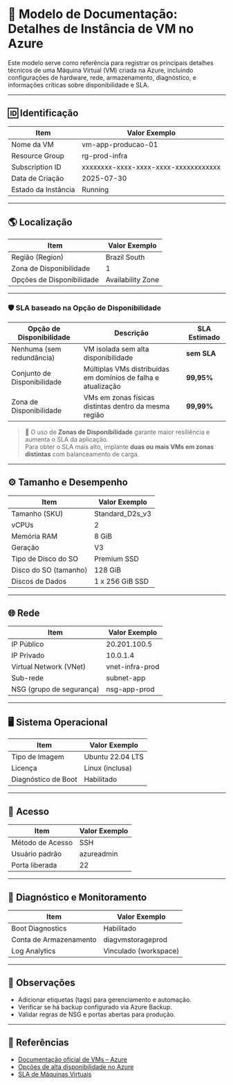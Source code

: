 # 🧾 Modelo de Documentação: Detalhes de Instância de VM no Azure

Este modelo serve como referência para registrar os principais detalhes técnicos de uma Máquina Virtual (VM) criada na Azure, incluindo configurações de hardware, rede, armazenamento, diagnóstico, e informações críticas sobre disponibilidade e SLA.

---

## 🆔 Identificação

| Item                      | Valor Exemplo                  |
|---------------------------|--------------------------------|
| Nome da VM                | vm-app-producao-01             |
| Resource Group            | rg-prod-infra                  |
| Subscription ID           | xxxxxxxx-xxxx-xxxx-xxxx-xxxxxxxxxxxx |
| Data de Criação           | 2025-07-30                     |
| Estado da Instância       | Running                        |

---

## 🌎 Localização

| Item                      | Valor Exemplo      |
|---------------------------|--------------------|
| Região (Region)           | Brazil South       |
| Zona de Disponibilidade   | 1                  |
| Opções de Disponibilidade | Availability Zone  |

---

### 🛡️ SLA baseado na Opção de Disponibilidade

| Opção de Disponibilidade       | Descrição                                                                            | SLA Estimado     |
|-------------------------------|----------------------------------------------------------------------------------------|------------------|
| Nenhuma (sem redundância)     | VM isolada sem alta disponibilidade                                                   | **sem SLA**      |
| Conjunto de Disponibilidade   | Múltiplas VMs distribuídas em domínios de falha e atualização                         | **99,95%**       |
| Zona de Disponibilidade       | VMs em zonas físicas distintas dentro da mesma região                                 | **99,99%**       |

> 📌 O uso de **Zonas de Disponibilidade** garante maior resiliência e aumenta o SLA da aplicação.  
> Para obter o SLA mais alto, implante **duas ou mais VMs em zonas distintas** com balanceamento de carga.

---

## ⚙️ Tamanho e Desempenho

| Item                   | Valor Exemplo       |
|------------------------|---------------------|
| Tamanho (SKU)          | Standard_D2s_v3     |
| vCPUs                  | 2                   |
| Memória RAM            | 8 GiB               |
| Geração                | V3                  |
| Tipo de Disco do SO    | Premium SSD         |
| Disco do SO (tamanho)  | 128 GiB             |
| Discos de Dados        | 1 x 256 GiB SSD     |

---

## 🌐 Rede

| Item                    | Valor Exemplo       |
|-------------------------|---------------------|
| IP Público              | 20.201.100.5        |
| IP Privado              | 10.0.1.4            |
| Virtual Network (VNet)  | vnet-infra-prod     |
| Sub-rede                | subnet-app          |
| NSG (grupo de segurança)| nsg-app-prod        |

---

## 🖥️ Sistema Operacional

| Item                    | Valor Exemplo        |
|-------------------------|----------------------|
| Tipo de Imagem          | Ubuntu 22.04 LTS     |
| Licença                 | Linux (inclusa)      |
| Diagnóstico de Boot     | Habilitado           |

---

## 🔐 Acesso

| Item                    | Valor Exemplo        |
|-------------------------|----------------------|
| Método de Acesso        | SSH                  |
| Usuário padrão          | azureadmin           |
| Porta liberada          | 22                   |

---

## 🧪 Diagnóstico e Monitoramento

| Item                          | Valor Exemplo           |
|-------------------------------|-------------------------|
| Boot Diagnostics              | Habilitado              |
| Conta de Armazenamento        | diagvmstorageprod       |
| Log Analytics                 | Vinculado (workspace)   |

---

## 📌 Observações

- Adicionar etiquetas (tags) para gerenciamento e automação.
- Verificar se há backup configurado via Azure Backup.
- Validar regras de NSG e portas abertas para produção.

---

## 📎 Referências

- [Documentação oficial de VMs – Azure](https://learn.microsoft.com/pt-br/azure/virtual-machines/)
- [Opções de alta disponibilidade no Azure](https://learn.microsoft.com/pt-br/azure/virtual-machines/availability)
- [SLA de Máquinas Virtuais](https://learn.microsoft.com/pt-br/azure/virtual-machines/sla)

